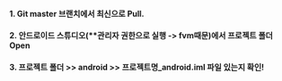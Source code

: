 <br><br>
#### 1. Git master 브랜치에서 최신으로 Pull.

#### 2. 안드로이드 스튜디오(**관리자 권한으로 실행 -> fvm때문)에서 프로젝트 폴더 Open

#### 3. 프로젝트 폴더 >> android >> 프로젝트명_android.iml 파일 있는지 확인! 
